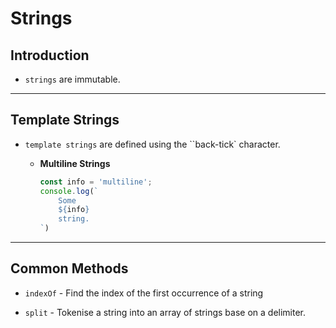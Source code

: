 # Strings

## Introduction

* `strings` are immutable.

---

## Template Strings

* `template strings` are defined using the ``back-tick` character.

    * __Multiline Strings__

        ```js
        const info = 'multiline';
        console.log(`
            Some
            ${info}
            string.
        `)
        ```

---

## Common Methods

* `indexOf` - Find the index of the first occurrence of a string

* `split` - Tokenise a string into an array of strings base on a delimiter.